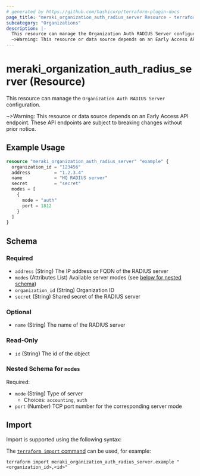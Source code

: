 ```yaml
---
# generated by https://github.com/hashicorp/terraform-plugin-docs
page_title: "meraki_organization_auth_radius_server Resource - terraform-provider-meraki"
subcategory: "Organizations"
description: |-
  This resource can manage the Organization Auth RADIUS Server configuration.
  ~>Warning: This resource or data source depends on an Early Access API endpoint. These API endpoints are subject to breaking changes without prior notice.
---
```


# meraki_organization_auth_radius_server (Resource)

This resource can manage the `Organization Auth RADIUS Server` configuration.

~>Warning: This resource or data source depends on an Early Access API endpoint. These API endpoints are subject to breaking changes without prior notice.

## Example Usage

```terraform
resource "meraki_organization_auth_radius_server" "example" {
  organization_id = "123456"
  address         = "1.2.3.4"
  name            = "HQ RADIUS server"
  secret          = "secret"
  modes = [
    {
      mode = "auth"
      port = 1812
    }
  ]
}
```

<!-- schema generated by tfplugindocs -->
## Schema

### Required

- `address` (String) The IP address or FQDN of the RADIUS server
- `modes` (Attributes List) Available server modes (see [below for nested schema](#nestedatt--modes))
- `organization_id` (String) Organization ID
- `secret` (String) Shared secret of the RADIUS server

### Optional

- `name` (String) The name of the RADIUS server

### Read-Only

- `id` (String) The id of the object

<a id="nestedatt--modes"></a>
### Nested Schema for `modes`

Required:

- `mode` (String) Type of server
  - Choices: `accounting`, `auth`
- `port` (Number) TCP port number for the corresponding server mode

## Import

Import is supported using the following syntax:

The [`terraform import` command](https://developer.hashicorp.com/terraform/cli/commands/import) can be used, for example:

```shell
terraform import meraki_organization_auth_radius_server.example "<organization_id>,<id>"
```
